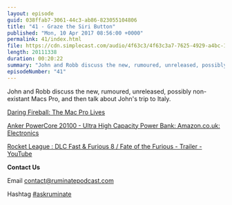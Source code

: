 ```yaml
---
layout: episode
guid: 038ffab7-3061-44c3-ab86-823055104806
title: "41 - Graze the Siri Button"
published: "Mon, 10 Apr 2017 08:56:00 +0000"
permalink: 41/index.html
file: https://cdn.simplecast.com/audio/4f63c3/4f63c3a7-7625-4929-a4bc-1ef4cdcbca06/df595c29-9644-48a4-8ad0-6313151658a0/700d43b2_tc.mp3?aid=rss_feed&feed=7Rzwf7P6
length: 20111338
duration: 00:20:22
summary: "John and Robb discuss the new, rumoured, unreleased, possibly non-existant Macs Pro, and then talk about John's trip to Italy."
episodeNumber: "41"
---
```


John and Robb discuss the new, rumoured, unreleased, possibly non-existant Macs Pro, and then talk about John's trip to Italy.

[Daring Fireball: The Mac Pro Lives](https://daringfireball.net/2017/04/the_mac_pro_lives)

[Anker PowerCore 20100 - Ultra High Capacity Power Bank: Amazon.co.uk: Electronics](https://www.amazon.co.uk/d/Cell-Phone-Portable-Power-Bank-Chargers/Anker-PowerCore-20100-Capacity-Powerful-PowerIQ-Technology/B00VJSGT2A/ref=sr_1_2?ie=UTF8&qid=1491744830&sr=8-2&keywords=anker+battery)

[Rocket League : DLC Fast & Furious 8 / Fate of the Furious - Trailer - YouTube](https://www.youtube.com/watch?v=xR9oMqOhhM8)

**Contact Us**

Email [contact@ruminatepodcast.com](mailto:contact@ruminatepodcast.com)

Hashtag [#askruminate](https://twitter.com/search?q=askruminate)
